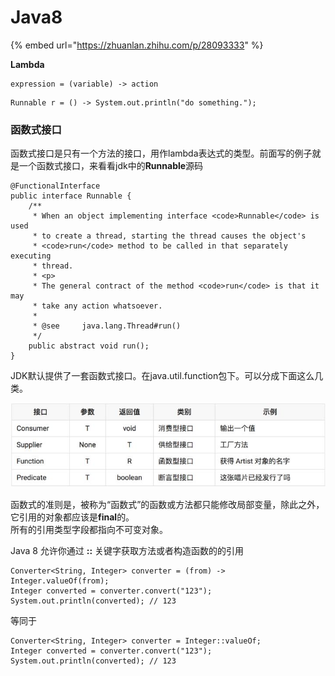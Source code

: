 # Java8

{% embed url="https://zhuanlan.zhihu.com/p/28093333" %}



**Lambda**

```text
expression = (variable) -> action

```



```text
Runnable r = () -> System.out.println("do something.");
```

### 函数式接口

函数式接口是只有一个方法的接口，用作lambda表达式的类型。前面写的例子就是一个函数式接口，来看看jdk中的**Runnable**源码  


```text
@FunctionalInterface
public interface Runnable {
    /**
     * When an object implementing interface <code>Runnable</code> is used
     * to create a thread, starting the thread causes the object's
     * <code>run</code> method to be called in that separately executing
     * thread.
     * <p>
     * The general contract of the method <code>run</code> is that it may
     * take any action whatsoever.
     *
     * @see     java.lang.Thread#run()
     */
    public abstract void run();
}
```

JDK默认提供了一套函数式接口。在java.util.function包下。可以分成下面这么几类。

![](../.gitbook/assets/image%20%2818%29.png)

 函数式的准则是，被称为“函数式”的函数或方法都只能修改局部变量，除此之外，它引用的对象都应该是**final**的。  
所有的引用类型字段都指向不可变对象。



 Java 8 允许你通过 **::** 关键字获取方法或者构造函数的的引用



```text
Converter<String, Integer> converter = (from) -> Integer.valueOf(from);
Integer converted = converter.convert("123");
System.out.println(converted); // 123
```

等同于

```text
Converter<String, Integer> converter = Integer::valueOf;
Integer converted = converter.convert("123");
System.out.println(converted); // 123
```

